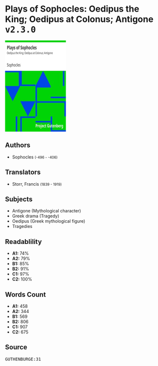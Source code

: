 # Plays of Sophocles: Oedipus the King; Oedipus at Colonus; Antigone <kbd>v2.3.0</kbd>

![](./cover.medium.jpg "")

## Authors


 - Sophocles <small>(-496 - -406)</small>

## Translators


 - Storr, Francis <small>(1839 - 1919)</small>

## Subjects


 - Antigone (Mythological character)
 - Greek drama (Tragedy)
 - Oedipus (Greek mythological figure)
 - Tragedies

## Readablility


 - **A1:** 74%
 - **A2:** 79%
 - **B1:** 85%
 - **B2:** 91%
 - **C1:** 97%
 - **C2:** 100%

## Words Count


 - **A1:** 458
 - **A2:** 344
 - **B1:** 569
 - **B2:** 806
 - **C1:** 907
 - **C2:** 675

## Source


<kbd>GUTHENBURGE:31</kbd>
